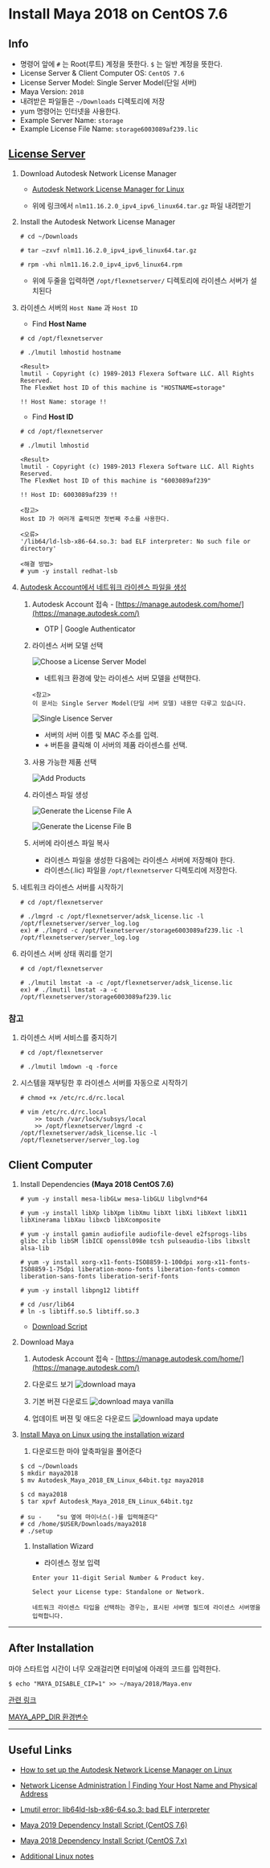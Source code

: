 # Install Maya 2018 on CentOS 7.6

## Info

- 명령어 앞에 `#` 는 Root(루트) 계정을 뜻한다. `$` 는 일반 계정을 뜻한다.
- License Server & Client Computer OS: ```CentOS 7.6```
- License Server Model: Single Server Model(단일 서버)
- Maya Version: ```2018```
- 내려받은 파일들은 ```~/Downloads``` 디렉토리에 저장
- yum 명령어는 인터넷을 사용한다.
- Example Server Name: ```storage```
- Example License File Name: ```storage6003089af239.lic```

## [License Server](https://knowledge.autodesk.com/ko/customer-service/network-license-administration/get-ready-network-license/getting-network-license-file/generating-license-file)

1. Download Autodesk Network License Manager

    - [Autodesk Network License Manager for Linux](https://knowledge.autodesk.com/search-result/caas/downloads/content/autodesk-network-license-manager-for-linux.html)
    
    - 위에 링크에서 ```nlm11.16.2.0_ipv4_ipv6_linux64.tar.gz``` 파일 내려받기


1. Install the Autodesk Network License Manager

    ```
    # cd ~/Downloads
    
    # tar –zxvf nlm11.16.2.0_ipv4_ipv6_linux64.tar.gz

    # rpm -vhi nlm11.16.2.0_ipv4_ipv6_linux64.rpm
    ```

    - 위에 두줄을 입력하면 ```/opt/flexnetserver/``` 디렉토리에 라이센스 서버가 설치된다

1. 라이센스 서버의 ```Host Name``` 과 ```Host ID``` 
    
    - Find **Host Name**
    ```
    # cd /opt/flexnetserver
    
    # ./lmutil lmhostid hostname 
    
    <Result>
    lmutil - Copyright (c) 1989-2013 Flexera Software LLC. All Rights Reserved.
    The FlexNet host ID of this machine is "HOSTNAME=storage"
    
    !! Host Name: storage !!
    ```
    
    
    - Find **Host ID**
    ```
    # cd /opt/flexnetserver
    
    # ./lmutil lmhostid
    
    <Result>
    lmutil - Copyright (c) 1989-2013 Flexera Software LLC. All Rights Reserved.
    The FlexNet host ID of this machine is "6003089af239"
    
    !! Host ID: 6003089af239 !!
    
    <참고>
    Host ID 가 여러개 출력되면 첫번째 주소를 사용한다.
    ```
    
    ```
    <오류>
    '/lib64/ld-lsb-x86-64.so.3: bad ELF interpreter: No such file or directory'
    
    <해결 방법>
    # yum -y install redhat-lsb
    ```
    
1. [Autodesk Account에서 네트워크 라이센스 파일을 생성](https://knowledge.autodesk.com/ko/customer-service/network-license-administration/get-ready-network-license/getting-network-license-file/generating-license-file)

    1. Autodesk Account 접속 - [https://manage.autodesk.com/home/](https://manage.autodesk.com/)
        - OTP | Google Authenticator
        
    1. 라이센스 서버 모델 선택
        
        ![Choose a License Server Model](https://knowledge.autodesk.com/sites/default/files/images/account-select-server-type-650(1).jpg)
        
        - 네트워크 환경에 맞는 라이센스 서버 모델을 선택한다.
        
        ```
        <참고>
        이 문서는 Single Server Model(단일 서버 모델) 내용만 다루고 있습니다.
        ```
    
        ![Single Lisence Server](https://knowledge.autodesk.com/sites/default/files/images/account-server-single-650.jpg)
        
        - 서버의 서버 이름 및 MAC 주소를 입력.
        - <kbd>+</kbd> 버튼을 클릭해 이 서버의 제품 라이센스를 선택.
    
    1. 사용 가능한 제품 선택
    
        ![Add Products](https://knowledge.autodesk.com/sites/default/files/images/account-server-add-products.jpg)
    
    1. 라이센스 파일 생성
    
        ![Generate the License File A](https://knowledge.autodesk.com/sites/default/files/images/account-server-single-get-650.jpg)
    
        ![Generate the License File B](https://knowledge.autodesk.com/sites/default/files/images/account-license-file-email.jpg)
        
    1. 서버에 라이센스 파일 복사
    
        - 라이센스 파일을 생성한 다음에는 라이센스 서버에 저장해야 한다.
        - 라이센스(.lic) 파일을 ```/opt/flexnetserver``` 디렉토리에 저장한다.


1. 네트워크 라이센스 서버를 시작하기
    ```
    # cd /opt/flexnetserver
    
    # ./lmgrd -c /opt/flexnetserver/adsk_license.lic -l /opt/flexnetserver/server_log.log
    ex) # ./lmgrd -c /opt/flexnetserver/storage6003089af239.lic -l /opt/flexnetserver/server_log.log
    ```

1. 라이센스 서버 상태 쿼리를 얻기
    ```
    # cd /opt/flexnetserver
    
    # ./lmutil lmstat -a -c /opt/flexnetserver/adsk_license.lic
    ex) # ./lmutil lmstat -a -c /opt/flexnetserver/storage6003089af239.lic
    ```

### 참고

1. 라이센스 서버 서비스를 중지하기
    ```
    # cd /opt/flexnetserver
    
    # ./lmutil lmdown -q -force
    ```

1. 시스템을 재부팅한 후 라이센스 서버를 자동으로 시작하기
    ```
    # chmod +x /etc/rc.d/rc.local
    
    # vim /etc/rc.d/rc.local
        >> touch /var/lock/subsys/local 
        >> /opt/flexnetserver/lmgrd -c /opt/flexnetserver/adsk_license.lic -l /opt/flexnetserver/server_log.log 
    ```


## Client Computer

1. Install Dependencies **(Maya 2018 CentOS 7.6)**
    
    ```
    # yum -y install mesa-libGLw mesa-libGLU libglvnd*64

    # yum -y install libXp libXpm libXmu libXt libXi libXext libX11 libXinerama libXau libxcb libXcomposite

    # yum -y install gamin audiofile audiofile-devel e2fsprogs-libs glibc zlib libSM libICE openssl098e tcsh pulseaudio-libs libxslt alsa-lib

    # yum -y install xorg-x11-fonts-ISO8859-1-100dpi xorg-x11-fonts-ISO8859-1-75dpi liberation-mono-fonts liberation-fonts-common liberation-sans-fonts liberation-serif-fonts

    # yum -y install libpng12 libtiff

    # cd /usr/lib64
    # ln -s libtiff.so.5 libtiff.so.3
    ```
    - [Download Script](https://gitlab.com/snippets/1690538)


1. Download Maya

    1. Autodesk Account 접속 - [https://manage.autodesk.com/home/](https://manage.autodesk.com/)
    
    1. 다운로드 보기
    ![download maya](../img/download-maya.png)
    
    1. 기본 버젼 다운로드
    ![download maya vanilla](../img/download-maya-vanilla.png)
    
    1. 업데이트 버젼 및 애드온 다운로드
    ![download maya update](../img/download-maya-update.png)

1. [Install Maya on Linux using the installation wizard](https://knowledge.autodesk.com/support/maya/troubleshooting/caas/CloudHelp/cloudhelp/2018/ENU/Installation-Maya/files/GUID-10FE31A8-7092-45BE-9E53-44D0D096E431-htm.html)

    1. 다운로드한 마야 앞축파일을 풀어준다    
    ```
    $ cd ~/Downloads
    $ mkdir maya2018
    $ mv Autodesk_Maya_2018_EN_Linux_64bit.tgz maya2018
    
    $ cd maya2018
    $ tar xpvf Autodesk_Maya_2018_EN_Linux_64bit.tgz
    
    # su -    "su 옆에 마이너스(-)를 입력해준다"
    # cd /home/$USER/Downloads/maya2018
    # ./setup
    ```
    
    1. Installation Wizard
    
        - 라이센스 정보 입력
        
        ```
        Enter your 11-digit Serial Number & Product key.
        
        Select your License type: Standalone or Network.
        
        네트워크 라이센스 타입을 선택하는 경우는, 표시된 서버명 필드에 라이센스 서버명을 입력합니다.
        ```
        
---

## After Installation

마야 스타트업 시간이 너무 오래걸리면 터미널에 아래의 코드를 입력한다.

```
$ echo "MAYA_DISABLE_CIP=1" >> ~/maya/2018/Maya.env
```

[관련 링크](https://forums.autodesk.com/t5/maya-forum/maya-2018-3-osx-slow-at-start-up/m-p/7983041#M58838)

[MAYA_APP_DIR 환경변수](https://knowledge.autodesk.com/support/maya/learn-explore/caas/CloudHelp/cloudhelp/2016/ENU/Maya/files/GUID-8EFB1AC1-ED7D-4099-9EEE-624097872C04-htm.html)

---

## Useful Links

- [How to set up the Autodesk Network License Manager on Linux](https://knowledge.autodesk.com/support/maya/troubleshooting/caas/sfdcarticles/sfdcarticles/How-to-set-up-a-Network-License-Server-Manager-on-Linux.html)

- [Network License Administration | Finding Your Host Name and Physical Address](https://knowledge.autodesk.com/customer-service/network-license-administration/get-ready-network-license/getting-network-license-file/finding-your-host-name-and-id)

- [Lmutil error: lib64ld-lsb-x86-64.so.3: bad ELF interpreter](https://knowledge.autodesk.com/support/maya/learn-explore/caas/sfdcarticles/sfdcarticles/Lmutil-error-lib64ld-lsb-x86-64-so-3-bad-ELF-interpreter.html)

- [Maya 2019 Dependency Install Script (CentOS 7.6)](https://gitlab.com/snippets/1798656)

- [Maya 2018 Dependency Install Script (CentOS 7.x)](https://gitlab.com/snippets/1690538)

- [Additional Linux notes](https://knowledge.autodesk.com/support/maya/troubleshooting/caas/CloudHelp/cloudhelp/2018/ENU/Installation-Maya/files/GUID-D2B5433C-E0D2-421B-9BD8-24FED217FD7F-htm.html)
